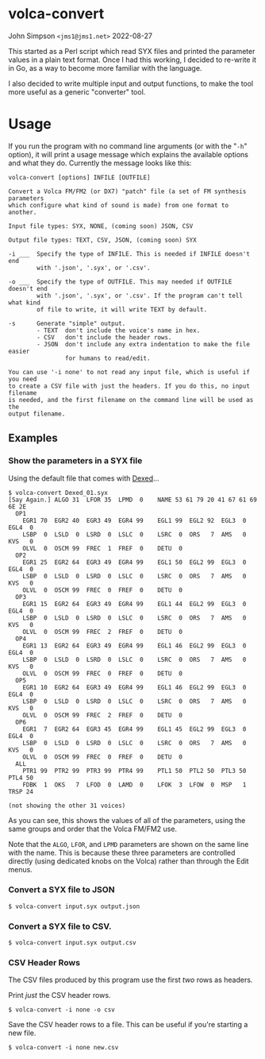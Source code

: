 # volca-convert

John Simpson `<jms1@jms1.net>` 2022-08-27

This started as a Perl script which read SYX files and printed the parameter values in a plain text format. Once I had this working, I decided to re-write it in Go, as a way to become more familiar with the language.

I also decided to write multiple input and output functions, to make the tool more useful as a generic "converter" tool.

# Usage

If you run the program with no command line arguments (or with the "`-h`" option), it will print a usage message which explains the available options and what they do. Currently the message looks like this:

```plain
volca-convert [options] INFILE [OUTFILE]

Convert a Volca FM/FM2 (or DX7) "patch" file (a set of FM synthesis parameters
which configure what kind of sound is made) from one format to another.

Input file types: SYX, NONE, (coming soon) JSON, CSV

Output file types: TEXT, CSV, JSON, (coming soon) SYX

-i ___  Specify the type of INFILE. This is needed if INFILE doesn't end
        with '.json', '.syx', or '.csv'.

-o ___  Specify the type of OUTFILE. This may needed if OUTFILE doesn't end
        with '.json', '.syx', or '.csv'. If the program can't tell what kind
        of file to write, it will write TEXT by default.

-s      Generate "simple" output.
        - TEXT  don't include the voice's name in hex.
        - CSV   don't include the header rows.
        - JSON  don't include any extra indentation to make the file easier
                for humans to read/edit.

You can use '-i none' to not read any input file, which is useful if you need
to create a CSV file with just the headers. If you do this, no input filename
is needed, and the first filename on the command line will be used as the
output filename.
```

## Examples

### Show the parameters in a SYX file

Using the default file that comes with [Dexed](https://asb2m10.github.io/dexed/)...

```
$ volca-convert Dexed_01.syx
[Say Again.] ALGO 31  LFOR 35  LPMD  0    NAME 53 61 79 20 41 67 61 69 6E 2E
  OP1
    EGR1 70  EGR2 40  EGR3 49  EGR4 99    EGL1 99  EGL2 92  EGL3  0  EGL4  0
    LSBP  0  LSLD  0  LSRD  0  LSLC  0    LSRC  0  ORS   7  AMS   0  KVS   0
    OLVL  0  OSCM 99  FREC  1  FREF  0    DETU  0
  OP2
    EGR1 25  EGR2 64  EGR3 49  EGR4 99    EGL1 50  EGL2 99  EGL3  0  EGL4  0
    LSBP  0  LSLD  0  LSRD  0  LSLC  0    LSRC  0  ORS   7  AMS   0  KVS   0
    OLVL  0  OSCM 99  FREC  0  FREF  0    DETU  0
  OP3
    EGR1 15  EGR2 64  EGR3 49  EGR4 99    EGL1 44  EGL2 99  EGL3  0  EGL4  0
    LSBP  0  LSLD  0  LSRD  0  LSLC  0    LSRC  0  ORS   7  AMS   0  KVS   0
    OLVL  0  OSCM 99  FREC  2  FREF  0    DETU  0
  OP4
    EGR1 13  EGR2 64  EGR3 49  EGR4 99    EGL1 46  EGL2 99  EGL3  0  EGL4  0
    LSBP  0  LSLD  0  LSRD  0  LSLC  0    LSRC  0  ORS   7  AMS   0  KVS   0
    OLVL  0  OSCM 99  FREC  0  FREF  0    DETU  0
  OP5
    EGR1 10  EGR2 64  EGR3 49  EGR4 99    EGL1 46  EGL2 99  EGL3  0  EGL4  0
    LSBP  0  LSLD  0  LSRD  0  LSLC  0    LSRC  0  ORS   7  AMS   0  KVS   0
    OLVL  0  OSCM 99  FREC  2  FREF  0    DETU  0
  OP6
    EGR1  7  EGR2 64  EGR3 45  EGR4 99    EGL1 45  EGL2 99  EGL3  0  EGL4  0
    LSBP  0  LSLD  0  LSRD  0  LSLC  0    LSRC  0  ORS   7  AMS   0  KVS   0
    OLVL  0  OSCM 99  FREC  0  FREF  0    DETU  0
  ALL
    PTR1 99  PTR2 99  PTR3 99  PTR4 99    PTL1 50  PTL2 50  PTL3 50  PTL4 50
    FDBK  1  OKS   7  LFOD  0  LAMD  0    LFOK  3  LFOW  0  MSP   1  TRSP 24

(not showing the other 31 voices)
```

As you can see, this shows the values of all of the parameters, using the same groups and order that the Volca FM/FM2 use.

Note that the `ALGO`, `LFOR`, and `LPMD` parameters are shown on the same line with the name. This is because these three parameters are controlled directly (using dedicated knobs on the Volca) rather than through the Edit menus.

### Convert a SYX file to JSON

```
$ volca-convert input.syx output.json
```

### Convert a SYX file to CSV.

```
$ volca-convert input.syx output.csv
```

### CSV Header Rows

The CSV files produced by this program use the first *two* rows as headers.

Print *just* the CSV header rows.

```
$ volca-convert -i none -o csv
```

Save the CSV header rows to a file. This can be useful if you're starting a
new file.

```
$ volca-convert -i none new.csv
```
